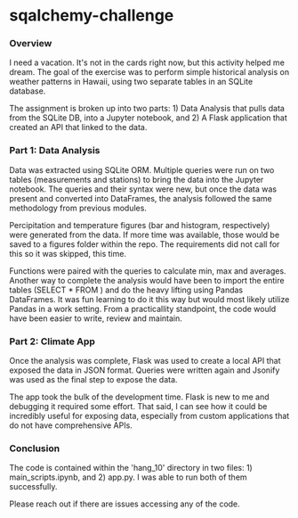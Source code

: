 # sqalchemy-challenge

### Overview
I need a vacation. It's not in the cards right now, but this activity helped me dream. The goal of the exercise was to perform simple historical analysis on weather patterns in Hawaii, using two separate tables in an SQLite database. 

The assignment is broken up into two parts: 1) Data Analysis that pulls data from the SQLite DB, into a Jupyter notebook, and 2) A Flask application that created an API that linked to the data. 

### Part 1: Data Analysis
Data was extracted using SQLite ORM. Multiple queries were run on two tables (measurements and stations) to bring the data into the Jupyter notebook. The queries and their syntax were new, but once the data was present and converted into DataFrames, the analysis followed the same methodology from previous modules. 

Percipitation and temperature figures (bar and histogram, respectively) were generated from the data. If more time was available, those would be saved to a figures folder within the repo. The requirements did not call for this so it was skipped, this time. 

Functions were paired with the queries to calculate min, max and averages. Another way to complete the analysis would have been to import the entire tables (SELECT * FROM <table>) and do the heavy lifting using Pandas DataFrames. It was fun learning to do it this way but would most likely utilize Pandas in a work setting. From a practicallity standpoint, the code would have been easier to write, review and maintain. 

### Part 2: Climate App
Once the analysis was complete, Flask was used to create a local API that exposed the data in JSON format. Queries were written again and Jsonify was used as the final step to expose the data. 

The app took the bulk of the development time. Flask is new to me and debugging it required some effort. That said, I can see how it could be incredibly useful for exposing data, especially from custom applications that do not have comprehensive APIs. 

### Conclusion
The code is contained within the 'hang_10' directory in two files: 1) main_scripts.ipynb, and 2) app.py. I was able to run both of them successfully. 

Please reach out if there are issues accessing any of the code. 

